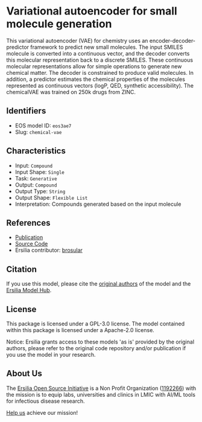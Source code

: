 # Variational autoencoder for small molecule generation

This variational autoencoder (VAE) for chemistry uses an encoder-decoder-predictor framework to predict new small molecules. The input SMILES molecule is converted into a continuous vector, and the decoder converts this molecular representation back to a discrete SMILES. These continuous molecular representations allow for simple operations to generate new chemical matter. The decoder is constrained to produce valid molecules. In addition, a predictor estimates the chemical properties of the molecules represented as continuous vectors (logP, QED, synthetic accessibility). The chemicalVAE was trained on 250k drugs from ZINC.

## Identifiers

* EOS model ID: `eos3ae7`
* Slug: `chemical-vae`

## Characteristics

* Input: `Compound`
* Input Shape: `Single`
* Task: `Generative`
* Output: `Compound`
* Output Type: `String`
* Output Shape: `Flexible List`
* Interpretation: Compounds generated based on the input molecule

## References

* [Publication](https://pubs.acs.org/doi/10.1021/acscentsci.7b00572)
* [Source Code](https://github.com/aspuru-guzik-group/chemical_vae)
* Ersilia contributor: [brosular](https://github.com/brosular)

## Citation

If you use this model, please cite the [original authors](https://pubs.acs.org/doi/10.1021/acscentsci.7b00572) of the model and the [Ersilia Model Hub](https://github.com/ersilia-os/ersilia/blob/master/CITATION.cff).

## License

This package is licensed under a GPL-3.0 license. The model contained within this package is licensed under a Apache-2.0 license.

Notice: Ersilia grants access to these models 'as is' provided by the original authors, please refer to the original code repository and/or publication if you use the model in your research.

## About Us

The [Ersilia Open Source Initiative](https://ersilia.io) is a Non Profit Organization ([1192266](https://register-of-charities.charitycommission.gov.uk/charity-search/-/charity-details/5170657/full-print)) with the mission is to equip labs, universities and clinics in LMIC with AI/ML tools for infectious disease research.

[Help us](https://www.ersilia.io/donate) achieve our mission!
